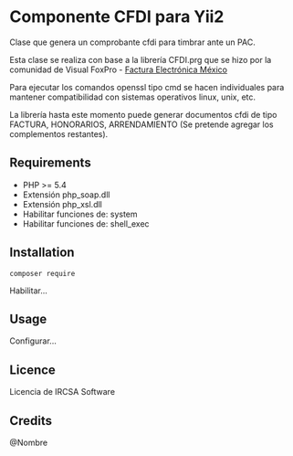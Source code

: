 Componente CFDI para Yii2
=========================

Clase que genera un comprobante cfdi para timbrar ante un PAC.

Esta clase se realiza con base a la librería CFDI.prg que se hizo por la comunidad de Visual FoxPro - [Factura Electrónica México](https://groups.google.com/forum/#!forum/vfp-factura-electronica-mexico)

Para ejecutar los comandos openssl tipo cmd se hacen individuales para mantener compatibilidad con sistemas operativos linux, unix, etc.

La librería hasta este momento puede generar documentos cfdi de tipo FACTURA, HONORARIOS, ARRENDAMIENTO (Se pretende agregar los complementos restantes).

Requirements
------------
- PHP >= 5.4
- Extensión php_soap.dll
- Extensión php_xsl.dll
- Habilitar funciones de: system
- Habilitar funciones de: shell_exec

Installation
------------
`composer require `

Habilitar...

Usage
-----
Configurar...

Licence
-------
Licencia de IRCSA Software

Credits
-------
@Nombre

